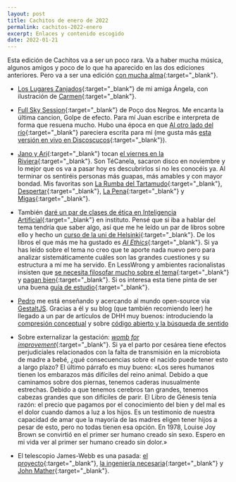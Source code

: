 ```yaml
---
layout: post
title: Cachitos de enero de 2022
permalink: cachitos-2022-enero
excerpt: Enlaces y contenido escogido
date: 2022-01-21
---
```


Esta edición de Cachitos va a ser un poco rara. Va a haber mucha música, algunos amigos y poco de lo que ha aparecido en las dos ediciones anteriores. Pero va a ser una edición [con mucha alma](https://javisantana.com/blog.html){:target="_blank"}. 

- [Los Lugares Zanjados](https://amberesrevista.com/los-lugares-zanjados/){:target="_blank"} de mi amiga Ángela, con ilustración de [Carmen](https://www.instagram.com/ay.carmela_){:target="_blank"}. 

- [Full Sky Session](https://www.youtube.com/watch?v=XcV2Z2TZgHc){:target="_blank"} de Poço dos Negros. Me encanta la última cancion, Golpe de efecto. Para mí Juan escribe e interpreta de forma que resuena mucho. Hubo una época en que [Al otro lado del río](https://www.youtube.com/watch?v=VUS8l-kmUh0){:target="_blank"} pareciera escrita para mí (me gusta más [esta versión en vivo en Discoscucos](https://www.youtube.com/watch?v=rMs2q7GDr9w){:target="_blank"}).

- [Jano y Ari](https://open.spotify.com/artist/7DqUxnbDJwdpFRS8rIgVy0?si=LsLchgeLS-qo3F6uGiDFqw){:target="_blank"} tocan [el viernes en la Riviera](https://www.inverfest.com/evento/tecanela/1){:target="_blank"}. Son TéCanela, sacaron disco en noviembre y lo mejor que os va a pasar hoy es descubrirlos si no les conocéis ya. Al terminar os sentiréis personas más guapas, más amables y con mayor bondad. Mis favoritas son [La Rumba del Tartamudo](https://www.youtube.com/watch?v=pAHzrTcIf-s){:target="_blank"}, [Despertar](https://www.youtube.com/watch?v=hSuHuNsmcE4){:target="_blank"}, [La Pena](https://www.youtube.com/watch?v=oTSxwS8THy8){:target="_blank"} y [Migas](https://www.youtube.com/watch?v=sk_9vhlDNAY){:target="_blank"}.

- También [daré un par de clases de ética en Inteligencia Artificial](https://www.fundacionluzia.com/){:target="_blank"} en instituto. Pensé que si iba a hablar del tema tendría que saber algo, así que me he leído un par de libros sobre ello y hecho un [curso de la uni de Helsinki](https://ethics-of-ai.mooc.fi/){:target="_blank"}. De los libros el que más me ha gustado es [_AI Ethics_](https://mitpress.mit.edu/books/ai-ethics){:target="_blank"}. Si ya has leído sobre el tema no creo que te aporte nada nuevo pero para analizar sistemáticamente cuáles son las grandes cuestiones y su estructura a mí me ha servido. En LessWrong y ambientes racionalistas insisten que [se necesita filosofar mucho sobre el tema](https://forum.effectivealtruism.org/posts/DDDyTvuZxoKStm92M/ai-safety-needs-great-engineers){:target="_blank"} y [pagan bien](https://www.lesswrong.com/posts/P3Yt66Wh5g7SbkKuT/how-to-get-into-independent-research-on-alignment-agency){:target="_blank"}. Si os interesa esta tiene pinta de ser una buena [guía de estudio](https://www.lesswrong.com/posts/bjjbp5i5G8bekJuxv/study-guide){:target="_blank"}.

- [Pedro](https://craftweg.com/) me está enseñando y acercando al mundo open-source via [GestaltJS](https://github.com/gestaltjs/gestalt). Gracias a él y su blog (que también recomiendo leer) he llegado a un par de artículos de DHH muy buenos: introduciendo la [compresión conceptual](https://m.signalvnoise.com/conceptual-compression-means-beginners-dont-need-to-know-sql-hallelujah/) y sobre [código abierto y la búsqueda de sentido](https://world.hey.com/dhh/i-won-t-let-you-pay-me-for-my-open-source-d7cf4568)

- Sobre externalizar la gestación: [_womb for improvement_](https://www.worksinprogress.co/issue/womb-for-improvement/){:target="_blank"}. Si ya el parto por cesárea tiene efectos perjudiciales relacionados con la falta de transmisión en la microbiota de madre a bebé, ¿qué consecuencias sobre el nacido puede tener esto a largo plazo? El último párrafo es muy bueno: «Los seres humanos tienen los embarazos más difíciles del reino animal. Debido a que caminamos sobre dos piernas, tenemos caderas inusualmente estrechas. Debido a que tenemos cerebros tan grandes, tenemos cabezas grandes que son difíciles de parir. El Libro de Génesis tenía razón: el precio que pagamos por el conocimiento del bien y del mal es el dolor cuando damos a luz a los hijos. Es un testimonio de nuestra capacidad de amar que la mayoría de las madres eligen tener hijos a pesar de esto, pero no todas tienen esa opción. En 1978, Louise Joy Brown se convirtió en el primer ser humano creado sin sexo. Espero en mi vida ver al primer ser humano creado sin dolor.»

- El telescopio James-Webb es una pasada: [el proyecto](https://www.quantamagazine.org/why-nasas-james-webb-space-telescope-matters-so-much-20211203/){:target="_blank"}, [la ingeniería necesaria](https://www.youtube.com/watch?v=aICaAEXDJQQ){:target="_blank"} y [John Mather](https://www.youtube.com/watch?v=4P8fKd0IVOs){:target="_blank"}.
